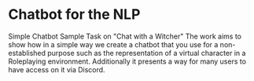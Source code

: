 # Chatbot for the NLP
Simple Chatbot Sample Task on "Chat with a Witcher"
The work aims to show how in a simple way we create a chatbot that you use for a non-established purpose such as the representation of a virtual character in a Roleplaying environment. Additionally it presents a way for many users to have access
on it via Discord.
